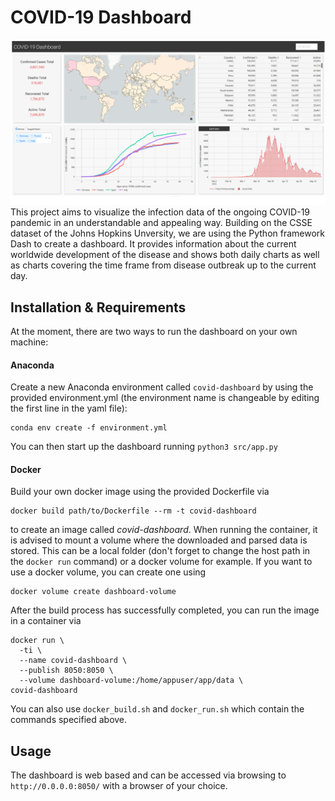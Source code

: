 # COVID-19 Dashboard
![dashboard_preview](docs/dashboard_preview.png)
This project aims to visualize the infection data of the ongoing COVID-19 
pandemic in an understandable and appealing way. Building on the CSSE dataset of
the Johns Hopkins Unversity, we are using the Python framework Dash to create a
dashboard. It provides information about the current worldwide development of 
the disease and shows both daily charts as well as charts covering the time
frame from disease outbreak up to the current day. 

## Installation & Requirements
At the moment, there are two ways to run the dashboard on your own machine:
#### Anaconda
Create a new Anaconda environment called `covid-dashboard` by using the provided environment.yml
(the environment name is changeable by editing the first line in the yaml file):
```
conda env create -f environment.yml
```
You can then start up the dashboard running `python3 src/app.py` 

#### Docker
Build your own docker image using the provided Dockerfile via
```
docker build path/to/Dockerfile --rm -t covid-dashboard
```
to create an image called *covid-dashboard*. When running the container, it is 
advised to mount a volume where the downloaded and parsed data is stored. This 
can be a local folder (don't forget to change the host path in the `docker run` 
command) or a docker volume for example. If you want to use a docker volume,
you can create one using 
```
docker volume create dashboard-volume
```

After the build process has successfully completed, you can run the image in a
container via
```
docker run \
  -ti \
  --name covid-dashboard \
  --publish 8050:8050 \
  --volume dashboard-volume:/home/appuser/app/data \
covid-dashboard
```
You can also use `docker_build.sh` and `docker_run.sh` which contain the commands
specified above.

## Usage
The dashboard is web based and can be accessed via browsing to 
`http://0.0.0.0:8050/` with a browser of your choice.

